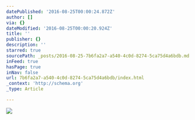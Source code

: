 ```yaml
---
datePublished: '2016-08-25T00:00:24.872Z'
author: []
via: {}
dateModified: '2016-08-25T00:00:20.924Z'
title: ''
publisher: {}
description: ''
starred: true
sourcePath: _posts/2016-08-25-7b6fa2a7-a540-4c0d-8274-5ca75d4a6bdb.md
inFeed: true
hasPage: true
inNav: false
url: 7b6fa2a7-a540-4c0d-8274-5ca75d4a6bdb/index.html
_context: 'http://schema.org'
_type: Article

---
```

![](https://the-grid-user-content.s3-us-west-2.amazonaws.com/d4518012-8ea3-408b-9c9a-64b0709a4ea4.png)